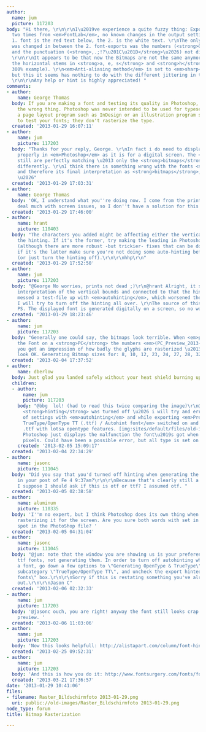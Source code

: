 ```yaml
---
author:
  name: jum
  picture: 117203
body: "Hi there, \r\n\r\nI\u2019ve experience a quite fuzzy thing: Exporting a font
  two times from <em>FontLab</em>, no known changes in the output settings. \r\nThe
  1. font is the red text below, the 2. is the white text. \r\nThe only thing that
  was changed in between the 2. font-exports was the numbers (<strong>0 \u2013 9</strong>)
  and the punctuation (<strong>,.;!?\u201C\u201D</strong>\u2026) not displayed here.
  \r\n\r\nIt appears to be that now the Bitmaps are not the same anymore (especially
  the horizontal stems in <strong>a, e, s</strong> and <strong>h</strong> in the attached
  300% example). \r\n<em>Anti-aliasing method</em> is set to <em>sharp</em> in <em>Photoshop</em>,
  but this it seems has nothing to do with the different jittering in the result.
  \r\n\r\nAny help or hint is highly appreciated! "
comments:
- author:
    name: George Thomas
  body: If you are making a font and testing its quality in Photoshop, you're doing
    the wrong thing. Photoshop was never intended to be used for typesetting. Use
    a page layout program such as InDesign or an illustration program such as Illustrator
    to test your fonts; they don't rasterize the type.
  created: '2013-01-29 16:07:11'
- author:
    name: jum
    picture: 117203
  body: "Thanks for your reply, George. \r\nIn fact i do need to display the font
    properly in <em>Photoshop</em> as it is for a digital screen. The <strong>outlines</strong>
    still are perfectly matching \u2013 only the <strong>bitmaps</strong> are rendered
    differently. \r\nI think there is something wrong with the fonts <strong>weight</strong>
    and therefore its final interpretation as <strong>bitmaps</strong>, still searching
    \u2026"
  created: '2013-01-29 17:03:31'
- author:
    name: George Thomas
  body: 'OK, I understand what you''re doing now. I come from the print world so don''t
    deal much with screen issues, so I don''t have a solution for this. '
  created: '2013-01-29 17:46:00'
- author:
    name: hrant
    picture: 110403
  body: "The characters you added might be affecting either the vertical bounds or
    the hinting. If it's the former, try making the leading in Photoshop constant
    (although there are more robust -but trickier- fixes that can be done within FontLab);
    if it's the latter make sure you're not doing some auto-hinting before export
    (or just turn the hinting off).\r\n\r\nhhp\r\n"
  created: '2013-01-29 17:52:50'
- author:
    name: jum
    picture: 117203
  body: "@George No worries, prints not dead ;)\r\n@hrant Alright, it seems its the
    interpretation of the vertical bounds and connected to that the hinting. \r\nI
    messed a test-file up with <em>autohinting</em>, which worsened the effect \u2013
    I will try to turn off the hinting all over. \r\nThe source of this error is not
    PS. The displayed font is generated digitally on a screen, so no work around possible. "
  created: '2013-01-29 18:23:46'
- author:
    name: jum
    picture: 117203
  body: "Generally one could say, the bitmaps look terrible. When <em>previewing</em>
    the Font on a <strong>PC</strong> the numbers <em>(PC_Preview_2013-02-04_4375.png)</em>,
    you get an impression of how badly the glyphs are rasterized \u2013 yet the outlines
    look OK. Generating Bitmap sizes for: 8, 10, 12, 23, 24, 27, 28, 32, 48, 96. [img:sites/default/files/old-images/PC_Preview_2013-02-04_4375.png]"
  created: '2013-02-04 17:37:52'
- author:
    name: dberlow
  body: Just glad you landed safely without your heat shield burning up.
  children:
  - author:
      name: jum
      picture: 117203
    body: "@bbg  lol! (had to read this twice comparing the image)\r\n@jasonc yes,
      <strong>hinting</strong> was turned off \u2026 i will try and error a couple
      of settings with <em>autohinting</em> and while exporting <em>Preferences /
      TrueType/OpenType TT (.ttf) / Autohint font</em> switched on and off. It\u2019s
      .ttf with lotsa opentype features. [img:sites/default/files/old-images/Autohint_font_5960.gif]\r\n@aluminum
      Photoshop just displays the malfunction the font\u2019s got when it comes to
      pixels. Could have been a possible error, but all type is set on full pixels. "
    created: '2013-02-05 15:09:17'
  created: '2013-02-04 22:34:29'
- author:
    name: jasonc
    picture: 111045
  body: "Did you say that you'd turned off hinting when generating the image embedded
    in your post of Fe 4 9:37am?\r\n\r\nBecause that's clearly still a hinting issue.
    I suppose I should ask if this is otf or ttf? I assumed otf. "
  created: '2013-02-05 02:38:58'
- author:
    name: aluminum
    picture: 110335
  body: 'I''m no expert, but I think Photoshop does its own thing when it comes to
    rasterizing it for the screen. Are you sure both words with set in the exact same
    spot in the PhotoShop file? '
  created: '2013-02-05 04:31:04'
- author:
    name: jasonc
    picture: 111045
  body: "@jum: note that the window you are showing us is your preferences for opening
    ttf fonts, not generating them. In order to turn off autohinting when generating
    a font, go down a few options to \"Generating OpenType & TrueType\",\r\nto the
    subcategory \"TrueType/OpenType TT\", and uncheck the export hinted  TrueType
    fonts\" box.\r\n\r\nSorry if this is restating something you've already figured
    out.\r\n\r\nJason C"
  created: '2013-02-06 02:32:33'
- author:
    name: jum
    picture: 117203
  body: '@jasonc ouch, you are right! anyway the font still looks crap in a windows
    preview. '
  created: '2013-02-06 11:03:06'
- author:
    name: jum
    picture: 117203
  body: 'Now this looks helpfull: http://alistapart.com/column/font-hinting-and-the-future-of-responsive-typography'
  created: '2013-02-25 09:52:31'
- author:
    name: jum
    picture: 117203
  body: 'And this is how you do it: http://www.fontsurgery.com/fonts/font-dev/hinting/autohinting-with-fontlab-studio-5/3/'
  created: '2013-03-21 17:36:57'
date: '2013-01-29 10:41:06'
files:
- filename: Raster_Bildschirmfoto 2013-01-29.png
  uri: public://old-images/Raster_Bildschirmfoto 2013-01-29.png
node_type: forum
title: Bitmap Rasterization

---
```

